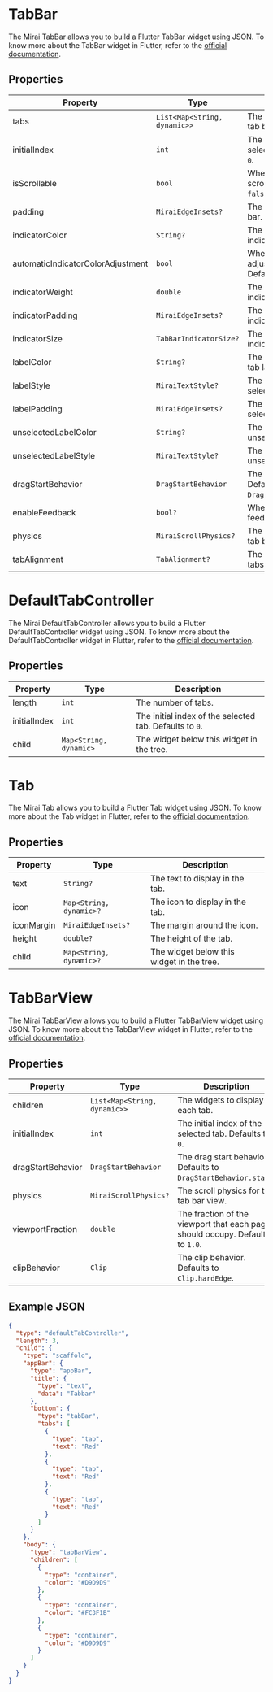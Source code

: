 # TabBar

The Mirai TabBar allows you to build a Flutter TabBar widget using JSON.
To know more about the TabBar widget in Flutter, refer to the [official documentation](https://api.flutter.dev/flutter/material/TabBar-class.html).

## Properties

| Property                             | Type                          | Description                                                                 |
|--------------------------------------|-------------------------------|-----------------------------------------------------------------------------|
| tabs                                 | `List<Map<String, dynamic>>`  | The tabs to display in the tab bar.                                         |
| initialIndex                         | `int`                         | The initial index of the selected tab. Defaults to `0`.                     |
| isScrollable                         | `bool`                        | Whether the tab bar is scrollable. Defaults to `false`.                     |
| padding                              | `MiraiEdgeInsets?`            | The padding for the tab bar.                                                |
| indicatorColor                       | `String?`                     | The color of the tab indicator.                                             |
| automaticIndicatorColorAdjustment    | `bool`                        | Whether to automatically adjust the indicator color. Defaults to `true`.    |
| indicatorWeight                      | `double`                      | The thickness of the tab indicator. Defaults to `2.0`.                      |
| indicatorPadding                     | `MiraiEdgeInsets?`            | The padding for the tab indicator.                                          |
| indicatorSize                        | `TabBarIndicatorSize?`        | The size of the tab indicator.                                              |
| labelColor                           | `String?`                     | The color of the selected tab label.                                        |
| labelStyle                           | `MiraiTextStyle?`             | The text style of the selected tab label.                                   |
| labelPadding                         | `MiraiEdgeInsets?`            | The padding for the selected tab label.                                     |
| unselectedLabelColor                 | `String?`                     | The color of the unselected tab labels.                                     |
| unselectedLabelStyle                 | `MiraiTextStyle?`             | The text style of the unselected tab labels.                                |
| dragStartBehavior                    | `DragStartBehavior`           | The drag start behavior. Defaults to `DragStartBehavior.start`.             |
| enableFeedback                       | `bool?`                       | Whether to enable feedback for taps.                                        |
| physics                              | `MiraiScrollPhysics?`         | The scroll physics for the tab bar.                                         |
| tabAlignment                         | `TabAlignment?`               | The alignment of the tabs.                                                  |

# DefaultTabController

The Mirai DefaultTabController allows you to build a Flutter DefaultTabController widget using JSON.
To know more about the DefaultTabController widget in Flutter, refer to the [official documentation](https://api.flutter.dev/flutter/material/DefaultTabController-class.html).

## Properties

| Property     | Type                   | Description                                             |
|--------------|------------------------|---------------------------------------------------------|
| length       | `int`                  | The number of tabs.                                     |
| initialIndex | `int`                  | The initial index of the selected tab. Defaults to `0`. |
| child        | `Map<String, dynamic>` | The widget below this widget in the tree.               |

# Tab

The Mirai Tab allows you to build a Flutter Tab widget using JSON.
To know more about the Tab widget in Flutter, refer to the [official documentation](https://api.flutter.dev/flutter/material/Tab-class.html).

## Properties

| Property    | Type                    | Description                                      |
|-------------|-------------------------|--------------------------------------------------|
| text        | `String?`               | The text to display in the tab.                  |
| icon        | `Map<String, dynamic>?` | The icon to display in the tab.                  |
| iconMargin  | `MiraiEdgeInsets?`      | The margin around the icon.                      |
| height      | `double?`               | The height of the tab.                           |
| child       | `Map<String, dynamic>?` | The widget below this widget in the tree.        |


# TabBarView

The Mirai TabBarView allows you to build a Flutter TabBarView widget using JSON.
To know more about the TabBarView widget in Flutter, refer to the [official documentation](https://api.flutter.dev/flutter/material/TabBarView-class.html).

## Properties

| Property          | Type                         | Description                                                                   |
|-------------------|------------------------------|-------------------------------------------------------------------------------|
| children          | `List<Map<String, dynamic>>` | The widgets to display in each tab.                                           |
| initialIndex      | `int`                        | The initial index of the selected tab. Defaults to `0`.                       |
| dragStartBehavior | `DragStartBehavior`          | The drag start behavior. Defaults to `DragStartBehavior.start`.               |
| physics           | `MiraiScrollPhysics?`        | The scroll physics for the tab bar view.                                      |
| viewportFraction  | `double`                     | The fraction of the viewport that each page should occupy. Defaults to `1.0`. |
| clipBehavior      | `Clip`                       | The clip behavior. Defaults to `Clip.hardEdge`.                               |

## Example JSON

```json
{
  "type": "defaultTabController",
  "length": 3,
  "child": {
    "type": "scaffold",
    "appBar": {
      "type": "appBar",
      "title": {
        "type": "text",
        "data": "Tabbar"
      },
      "bottom": {
        "type": "tabBar",
        "tabs": [
          {
            "type": "tab",
            "text": "Red"
          },
          {
            "type": "tab",
            "text": "Red"
          },
          {
            "type": "tab",
            "text": "Red"
          }
        ]
      }
    },
    "body": {
      "type": "tabBarView",
      "children": [
        {
          "type": "container",
          "color": "#D9D9D9"
        },
        {
          "type": "container",
          "color": "#FC3F1B"
        },
        {
          "type": "container",
          "color": "#D9D9D9"
        }
      ]
    }
  }
}
```
